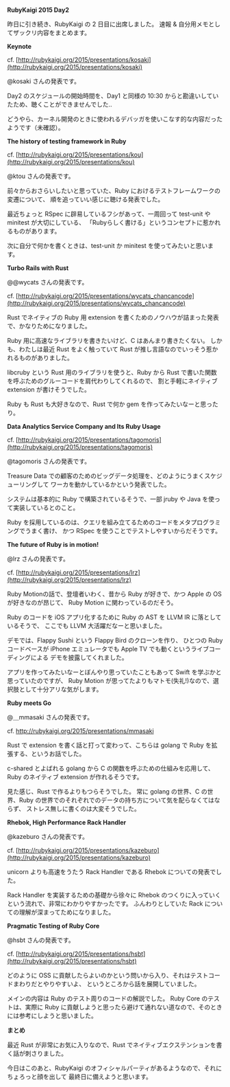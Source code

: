 <!-- title: RubyKaigi 2015 day2 -->

**RubyKaigi 2015 Day2**

昨日に引き続き、RubyKaigi の 2 日目に出席しました。
速報 & 自分用メモとしてザックリ内容をまとめます。

**Keynote**

cf. [http://rubykaigi.org/2015/presentations/kosaki](http://rubykaigi.org/2015/presentations/kosaki)

@kosaki さんの発表です。

Day2 のスケジュールの開始時間を、Day1 と同様の 10:30 からと勘違いしていたため、聴くことができませんでした..

どうやら、カーネル開発のときに使われるデバッガを使いこなす的な内容だったようです（未確認）。


**The history of testing framework in Ruby**

cf. [http://rubykaigi.org/2015/presentations/kou](http://rubykaigi.org/2015/presentations/kou)

@ktou さんの発表です。

前々からおさらいしたいと思っていた、Ruby におけるテストフレームワークの変遷について、
順を追っていい感じに聴ける発表でした。

最近ちょっと RSpec に辟易しているフシがあって、一周回って test-unit や minitest が大切にしている、
「Rubyらしく書ける」というコンセプトに惹かれるものがあります。

次に自分で何かを書くときは、test-unit か minitest を使ってみたいと思います。


**Turbo Rails with Rust**

@@wycats さんの発表です。

cf. [http://rubykaigi.org/2015/presentations/wycats_chancancode](http://rubykaigi.org/2015/presentations/wycats_chancancode)

Rust でネイティブの Ruby 用 extension を書くためのノウハウが詰まった発表で、かなりためになりました。

Ruby 用に高速なライブラリを書きたいけど、C はあんまり書きたくない。
しかも、わたしは最近 Rust をよく触っていて Rust が推し言語なのでいっそう惹かれるものがありました。

libcruby という Rust 用のライブラリを使うと、Ruby から Rust で書いた関数を呼ぶためのグルーコードを肩代わりしてくれるので、
割と手軽にネイティブ extension が書けそうでした。

Ruby も Rust も大好きなので、Rust で何か gem を作ってみたいなーと思ったり。


**Data Analytics Service Company and Its Ruby Usage**

cf. [http://rubykaigi.org/2015/presentations/tagomoris](http://rubykaigi.org/2015/presentations/tagomoris)

@tagomoris さんの発表です。

Treasure Data での顧客のためのビッグデータ処理を、どのようにうまくスケジューリングして
ワーカを動かしているかという発表でした。

システムは基本的に Ruby で構築されているそうで、一部 jruby や Java を使って実装しているとのこと。

Ruby を採用しているのは、クエリを組み立てるためのコードをメタプログラミングでうまく書け、
かつ RSpec を使うことでテストしやすいからだそうです。


**The future of Ruby is in motion!**

@lrz さんの発表です。

cf. [http://rubykaigi.org/2015/presentations/lrz](http://rubykaigi.org/2015/presentations/lrz)

Ruby Motionの話で、登壇者いわく、昔から Ruby が好きで、かつ Apple の OS が好きなのが昂じて、
Ruby Motion に関わっているのだそう。

Ruby のコードを iOS アプリ化するために Ruby の AST を LLVM IR に落としているそうで、
ここでも LLVM 大活躍だなーと思いました。

デモでは、Flappy Sushi という Flappy Bird のクローンを作り、
ひとつの Ruby コードベースが iPhone エミュレータでも Apple TV でも動くというライブコーディングによる
デモを披露してくれました。

アプリを作ってみたいなーとぼんやり思っていたこともあって Swift を学ぶかと思っていたのですが、
Ruby Motion が思ってたよりもマトモ(失礼!)なので、選択肢として十分アリな気がします。


**Ruby meets Go**

@＿mmasaki さんの発表です。

cf. http://rubykaigi.org/2015/presentations/mmasaki

Rust で extension を書く話と打って変わって、こちらは golang で Ruby を拡張する、というお話でした。

c-shared とよばれる golang から C の関数を呼ぶための仕組みを応用して、Ruby のネイティブ extension が作れるそうです。

見た感じ、Rust で作るよりもつらそうでした。
常に golang の世界、C の世界、Ruby の世界でのそれぞれでのデータの持ち方について気を配らなくてはならず、
ストレス無しに書くのは大変そうでした。


**Rhebok, High Performance Rack Handler**

@kazeburo さんの発表です。

cf. [http://rubykaigi.org/2015/presentations/kazeburo](http://rubykaigi.org/2015/presentations/kazeburo)

unicorn よりも高速をうたう Rack Handler である Rhebok についての発表でした。

Rack Handler を実装するための基礎から徐々に Rhebok のつくりに入っていくという流れで、非常にわかりやすかったです。
ふんわりとしていた Rack についての理解が深まってためになりました。


**Pragmatic Testing of Ruby Core**

@hsbt さんの発表です。

cf. [http://rubykaigi.org/2015/presentations/hsbt](http://rubykaigi.org/2015/presentations/hsbt)

どのように OSS に貢献したらよいのかという問いから入り、それはテストコードまわりだとやりやすいよ、
というところから話を展開していました。

メインの内容は Ruby のテスト周りのコードの解説でした。
Ruby Core のテストは、実際に Ruby に貢献しようと思ったら避けて通れない道なので、そのときには参考にしようと思いました。


**まとめ**

最近 Rust が非常にお気に入りなので、Rust でネイティブエクステンションを書く話が刺さりました。

今日はこのあと、RubyKaigi のオフィシャルパーティがあるようなので、それにちょろっと顔を出して
最終日に備えようと思います。
